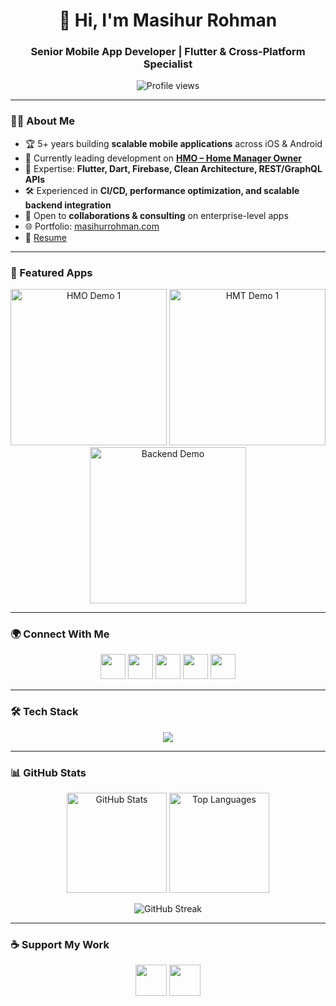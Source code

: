 <h1 align="center">👋 Hi, I'm Masihur Rohman</h1>
<h3 align="center">Senior Mobile App Developer | Flutter & Cross-Platform Specialist</h3>

<p align="center">
  <img src="https://komarev.com/ghpvc/?username=masihur96&label=Profile%20Views&color=0e75b6&style=flat" alt="Profile views" />
</p>

---

### 👨‍💻 About Me
- 🏆 5+ years building **scalable mobile applications** across iOS & Android  
- 🔭 Currently leading development on **[HMO – Home Manager Owner](https://github.com/masihur96/Home-Manager-Owner)**  
- 📱 Expertise: **Flutter, Dart, Firebase, Clean Architecture, REST/GraphQL APIs**  
- 🛠️ Experienced in **CI/CD, performance optimization, and scalable backend integration**  
- 🤝 Open to **collaborations & consulting** on enterprise-level apps  
- 🌐 Portfolio: [masihurrohman.com](https://masihurrohman.com)  
- 📄 [Resume](https://drive.google.com/file/d/1yvhbtubedckwohinoqHDOAobNtnV2_m6/view?usp=drive_link)  

---

### 📱 Featured Apps
<p align="center">
  <a href="https://github.com/masihur96/Home-Manager-Owner"><img src="https://i.ibb.co/2kxqfQx/hmo-demo1.png" alt="HMO Demo 1" width="250" /></a>
  <a href="https://github.com/masihur96/Home-Manager-Tenant"><img src="https://i.ibb.co/6J1v0cN/hmt-demo1.png" alt="HMT Demo 1" width="250" /></a>
  <a href="https://github.com/masihur96/home_manager_backend"><img src="https://i.ibb.co/Khk0qvV/backend-demo.png" alt="Backend Demo" width="250" /></a>
</p>

---

### 🌍 Connect With Me
<p align="center">
  <a href="https://linkedin.com/in/masihur-rohman-279b201b6" target="blank"><img src="https://skillicons.dev/icons?i=linkedin" height="40"/></a>
  <a href="https://facebook.com/masihur96" target="blank"><img src="https://skillicons.dev/icons?i=facebook" height="40"/></a>
  <a href="https://dribbble.com/masihur96" target="blank"><img src="https://skillicons.dev/icons?i=dribbble" height="40"/></a>
  <a href="https://www.youtube.com/channel/UCywK1Iom-T-sdg2ik--9O9Q" target="blank"><img src="https://skillicons.dev/icons?i=youtube" height="40"/></a>
  <a href="https://leetcode.com/masihur_96" target="blank"><img src="https://skillicons.dev/icons?i=leetcode" height="40"/></a>
</p>

---

### 🛠️ Tech Stack
<p align="center">
  <img src="https://skillicons.dev/icons?i=flutter,dart,firebase,androidstudio,kotlin,java,swift,python,fastapi,react,reactnative,docker,postgresql,mysql,figma,postman,tensorflow,git" />
</p>

---

### 📊 GitHub Stats
<p align="center">
  <img src="https://github-readme-stats.vercel.app/api?username=masihur96&show_icons=true&theme=tokyonight&hide_title=true" alt="GitHub Stats" height="160"/>
  <img src="https://github-readme-stats.vercel.app/api/top-langs/?username=masihur96&layout=compact&theme=tokyonight" alt="Top Languages" height="160"/>
</p>

<p align="center">
  <img src="https://github-readme-streak-stats.herokuapp.com/?user=masihur96&theme=tokyonight" alt="GitHub Streak" />
</p>

---

### ☕ Support My Work
<p align="center">
  <a href="https://www.buymeacoffee.com/masihur"><img src="https://cdn.buymeacoffee.com/buttons/v2/default-yellow.png" height="50" /></a>
  <a href="https://ko-fi.com/masihurrohman"><img src="https://cdn.ko-fi.com/cdn/kofi3.png?v=3" height="50" /></a>
</p>
